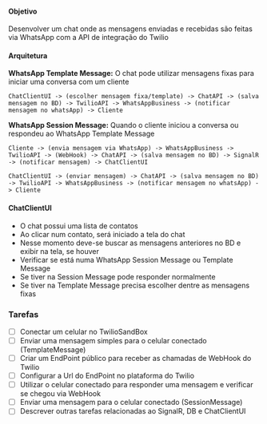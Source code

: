 #### Objetivo
Desenvolver um chat onde as mensagens enviadas e recebidas são feitas via WhatsApp com a API de integração do Twilio

#### Arquitetura

**WhatsApp Template Message:** O chat pode utilizar mensagens fixas para iniciar uma conversa com um cliente

```
ChatClientUI -> (escolher mensagem fixa/template) -> ChatAPI -> (salva mensagem no BD) -> TwilioAPI -> WhatsAppBusiness -> (notificar mensagem no whatsApp) -> Cliente
```

**WhatsApp Session Message:** Quando o cliente iniciou a conversa ou respondeu ao WhatsApp Template Message

```
Cliente -> (envia mensagem via WhatsApp) -> WhatsAppBusiness -> TwilioAPI -> (WebHook) -> ChatAPI -> (salva mensagem no BD) -> SignalR -> (notificar mensagem) -> ChatClientUI
```

```
ChatClientUI -> (enviar mensagem) -> ChatAPI -> (salva mensagem no BD) -> TwilioAPI -> WhatsAppBusiness -> (notificar mensagem no whatsApp) -> Cliente
```

#### ChatClientUI
- O chat possui uma lista de contatos
- Ao clicar num contato, será iniciado a tela do chat
- Nesse momento deve-se buscar as mensagens anteriores no BD e exibir na tela, se houver
- Verificar se está numa WhatsApp Session Message ou Template Message
- Se tiver na Session Message pode responder normalmente
- Se tiver na Template Message precisa escolher dentre as mensagens fixas

### Tarefas
- [ ] Conectar um celular no TwilioSandBox
- [ ] Enviar uma mensagem simples para o celular conectado (TemplateMessage)
- [ ] Criar um EndPoint público para receber as chamadas de WebHook do Twilio
- [ ] Configurar a Url do EndPoint no plataforma do Twilio
- [ ] Utilizar o celular conectado para responder uma mensagem e verificar se chegou via WebHook
- [ ] Enviar uma mensagem para o celular conectado (SessionMessage)
- [ ] Descrever outras tarefas relacionadas ao SignalR, DB e ChatClientUI
